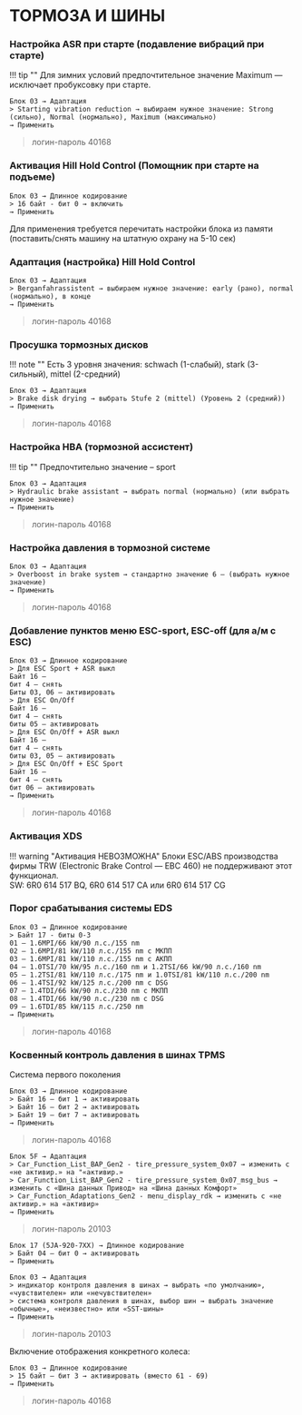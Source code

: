 # ТОРМОЗА И ШИНЫ

### Настройка ASR при старте (подавление вибраций при старте)

!!! tip ""
    Для зимних условий предпочтительное значение Maximum — исключает пробуксовку при старте.
```
Блок 03 → Адаптация 
> Starting vibration reduction → выбираем нужное значение: Strong (сильно), Normal (нормально), Maximum (максимально)
→ Применить
```
> логин-пароль 40168

### Активация Hill Hold Control (Помощник при старте на подъеме)
```
Блок 03 → Длинное кодирование  
> 16 байт - бит 0 → включить
→ Применить
```
Для применения требуется перечитать настройки блока из памяти (поставить/снять машину на штатную охрану на 5-10 сек)

### Адаптация (настройка) Hill Hold Control
```
Блок 03 → Адаптация 
> Berganfahrassistent → выбираем нужное значение: early (рано), normal (нормально), в конце
→ Применить
```
> логин-пароль 40168

### Просушка тормозных дисков

!!! note ""
    Есть 3 уровня значения: schwach (1-слабый), stark (3-сильный), mittel (2-средний)
```
Блок 03 → Адаптация 
> Brake disk drying → выбрать Stufe 2 (mittel) (Уровень 2 (средний))
→ Применить
```

> логин-пароль 40168

### Настройка HBA (тормозной ассистент)

!!! tip "" 
    Предпочтительно значение – sport
```
Блок 03 → Адаптация 
> Hydraulic brake assistant → выбрать normal (нормально) (или выбрать нужное значение) 
→ Применить
```
> логин-пароль 40168

### Настройка давления в тормозной системе
```
Блок 03 → Адаптация 
> Overboost in brake system → стандартно значение 6 — (выбрать нужное значение)
→ Применить
```
> логин-пароль 40168

### Добавление пунктов меню ESC-sport, ESC-off (для а/м с ESC)
```
Блок 03 → Длинное кодирование  
> Для ESC Sport + ASR выкл
Байт 16 –
бит 4 — снять
Биты 03, 06 — активировать
> Для ESC On/Off
Байт 16 –
бит 4 — снять
биты 05 — активировать
> Для ESC On/Off + ASR выкл
Байт 16 –
бит 4 — снять
биты 03, 05 — активировать
> Для ESC On/Off + ESC Sport
Байт 16 –
бит 4 — снять
бит 06 — активировать
→ Применить
```
> логин-пароль 40168

### Активация XDS

!!! warning "Активация НЕВОЗМОЖНА"
    Блоки ESC/ABS производства фирмы TRW (Electronic Brake Control — EBC 460) не поддерживают этот функционал.  
    SW: 6R0 614 517 BQ, 6R0 614 517 CA или 6R0 614 517 CG

### Порог срабатывания системы EDS
```
Блок 03 → Длинное кодирование  
> Байт 17 - биты 0-3
01 – 1.6MPI/66 kW/90 л.с./155 nm
02 – 1.6MPI/81 kW/110 л.с./155 nm с МКПП
03 – 1.6MPI/81 kW/110 л.с./155 nm с АКПП
04 – 1.0TSI/70 kW/95 л.с./160 nm и 1.2TSI/66 kW/90 л.с./160 nm
05 – 1.2TSI/81 kW/110 л.с./175 nm и 1.0TSI/81 kW/110 л.с./200 nm
06 – 1.4TSI/92 kW/125 л.с./200 nm c DSG
07 – 1.4TDI/66 kW/90 л.с./230 nm с МКПП
08 – 1.4TDI/66 kW/90 л.с./230 nm с DSG
09 – 1.6TDI/85 kW/115 л.с./250 nm
→ Применить
```
> логин-пароль 40168

### Косвенный контроль давления в шинах TPMS
Система первого поколения
```
Блок 03 → Длинное кодирование  
> Байт 16 – бит 1 → активировать
> Байт 16 – бит 2 → активировать
> Байт 19 – бит 7 → активировать
→ Применить
```
> логин-пароль 40168

```
Блок 5F → Адаптация 
> Car_Function_List_BAP_Gen2 - tire_pressure_system_0x07 → изменить с «не активир.» на "«активир.»
> Car_Function_List_BAP_Gen2 - tire_pressure_system_0x07_msg_bus → изменить с «Шина данных Привод» на «Шина данных Комфорт»
> Car_Function_Adaptations_Gen2 - menu_display_rdk → изменить с «не активир.» на «активир»
→ Применить
```
> логин-пароль 20103

```
Блок 17 (5JA-920-7XX) → Длинное кодирование  
> Байт 04 – бит 0 → активировать
→ Применить
```
```
Блок 03 → Адаптация 
> индикатор контроля давления в шинах → выбрать «по умолчанию», «чувствителен» или «нечувствителен»
> система контроля давления в шинах, выбор шин → выбрать значение «обычные», «неизвестно» или «SST-шины»
→ Применить
```
> логин-пароль 20103

Включение отображения конкретного колеса:
```
Блок 03 → Длинное кодирование  
> 15 байт – бит 3 → активировать (вместо 61 - 69)
→ Применить
```
> логин-пароль 40168